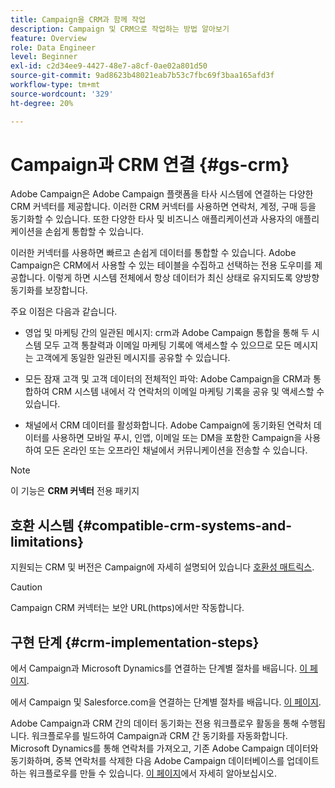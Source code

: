```yaml
---
title: Campaign을 CRM과 함께 작업
description: Campaign 및 CRM으로 작업하는 방법 알아보기
feature: Overview
role: Data Engineer
level: Beginner
exl-id: c2d34ee9-4427-48e7-a8cf-0ae02a801d50
source-git-commit: 9ad8623b48021eab7b53c7fbc69f3baa165afd3f
workflow-type: tm+mt
source-wordcount: '329'
ht-degree: 20%

---
```


# Campaign과 CRM 연결 {#gs-crm}

Adobe Campaign은 Adobe Campaign 플랫폼을 타사 시스템에 연결하는 다양한 CRM 커넥터를 제공합니다. 이러한 CRM 커넥터를 사용하면 연락처, 계정, 구매 등을 동기화할 수 있습니다. 또한 다양한 타사 및 비즈니스 애플리케이션과 사용자의 애플리케이션을 손쉽게 통합할 수 있습니다.

이러한 커넥터를 사용하면 빠르고 손쉽게 데이터를 통합할 수 있습니다. Adobe Campaign은 CRM에서 사용할 수 있는 테이블을 수집하고 선택하는 전용 도우미를 제공합니다. 이렇게 하면 시스템 전체에서 항상 데이터가 최신 상태로 유지되도록 양방향 동기화를 보장합니다.

주요 이점은 다음과 같습니다.

* 영업 및 마케팅 간의 일관된 메시지: crm과 Adobe Campaign 통합을 통해 두 시스템 모두 고객 통찰력과 이메일 마케팅 기록에 액세스할 수 있으므로 모든 메시지는 고객에게 동일한 일관된 메시지를 공유할 수 있습니다.

* 모든 잠재 고객 및 고객 데이터의 전체적인 파악: Adobe Campaign을 CRM과 통합하여 CRM 시스템 내에서 각 연락처의 이메일 마케팅 기록을 공유 및 액세스할 수 있습니다.

* 채널에서 CRM 데이터를 활성화합니다. Adobe Campaign에 동기화된 연락처 데이터를 사용하면 모바일 푸시, 인앱, 이메일 또는 DM을 포함한 Campaign을 사용하여 모든 온라인 또는 오프라인 채널에서 커뮤니케이션을 전송할 수 있습니다.


>[!NOTE]
>
>이 기능은 **CRM 커넥터** 전용 패키지

## 호환 시스템 {#compatible-crm-systems-and-limitations}

지원되는 CRM 및 버전은 Campaign에 자세히 설명되어 있습니다 [호환성 매트릭스](../start/compatibility-matrix.md).

>[!CAUTION]
>
> Campaign CRM 커넥터는 보안 URL(https)에서만 작동합니다.

## 구현 단계 {#crm-implementation-steps}

에서 Campaign과 Microsoft Dynamics를 연결하는 단계별 절차를 배웁니다. [이 페이지](ac-ms-dyn.md).

에서 Campaign 및 Salesforce.com을 연결하는 단계별 절차를 배웁니다. [이 페이지](ac-sfdc.md).

Adobe Campaign과 CRM 간의 데이터 동기화는 전용 워크플로우 활동을 통해 수행됩니다. 워크플로우를 빌드하여 Campaign과 CRM 간 동기화를 자동화합니다. Microsoft Dynamics를 통해 연락처를 가져오고, 기존 Adobe Campaign 데이터와 동기화하며, 중복 연락처를 삭제한 다음 Adobe Campaign 데이터베이스를 업데이트하는 워크플로우를 만들 수 있습니다. [이 페이지](crm-data-sync.md)에서 자세히 알아보십시오.
